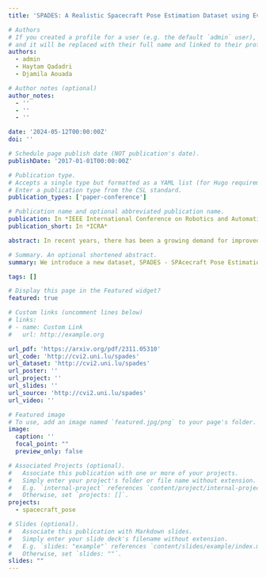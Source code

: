 ```yaml
---
title: 'SPADES: A Realistic Spacecraft Pose Estimation Dataset using Event Sensing'

# Authors
# If you created a profile for a user (e.g. the default `admin` user), write the username (folder name) here
# and it will be replaced with their full name and linked to their profile.
authors:
  - admin
  - Haytam Qadadri
  - Djamila Aouada

# Author notes (optional)
author_notes:
  - ''
  - ''
  - ''

date: '2024-05-12T00:00:00Z'
doi: ''

# Schedule page publish date (NOT publication's date).
publishDate: '2017-01-01T00:00:00Z'

# Publication type.
# Accepts a single type but formatted as a YAML list (for Hugo requirements).
# Enter a publication type from the CSL standard.
publication_types: ['paper-conference']

# Publication name and optional abbreviated publication name.
publication: In *IEEE International Conference on Robotics and Automation*
publication_short: In *ICRA*

abstract: In recent years, there has been a growing demand for improved autonomy for in-orbit operations such as rendezvous, docking, and proximity manoeuvres, leading to increased interest in employing Deep Learning-based Spacecraft Pose Estimation techniques. However, due to limited access to real target datasets, algorithms are often trained using synthetic data and applied in the real domain, resulting in a performance drop due to the domain gap. State-of-the-art approaches employ Domain Adaptation techniques to mitigate this issue. In the search for viable solutions, event sensing has been explored in the past and shown to reduce the domain gap between simulations and real-world scenarios. Event sensors have made significant advancements in hardware and software in recent years. Moreover, the characteristics of the event sensor offer several advantages in space applications compared to RGB sensors. To facilitate further training and evaluation of DL-based models, we introduce a new dataset, SPADES, comprising real event data acquired in a controlled laboratory environment and simulated event data using the same camera intrinsics. Furthermore, we introduce an image-based event representation that performs better than existing representations. In addition, we propose an effective data filtering method to improve the quality of training data, thus enhancing model performance. A multifaceted baseline evaluation was conducted using different event representations, event filtering strategies, and algorithmic frameworks, and the results are summarized. The dataset will be made available at [http://cvi2.uni.lu/spades.](http://cvi2.uni.lu/spades).

# Summary. An optional shortened abstract.
summary: We introduce a new dataset, SPADES - SPAcecraft Pose Estimation Dataset using Event Sensing, comprising simulated event data end real event data acquired in a controlled laboratory environment.

tags: []

# Display this page in the Featured widget?
featured: true

# Custom links (uncomment lines below)
# links:
# - name: Custom Link
#   url: http://example.org

url_pdf: 'https://arxiv.org/pdf/2311.05310'
url_code: 'http://cvi2.uni.lu/spades'
url_dataset: 'http://cvi2.uni.lu/spades'
url_poster: ''
url_project: ''
url_slides: ''
url_source: 'http://cvi2.uni.lu/spades'
url_video: ''

# Featured image
# To use, add an image named `featured.jpg/png` to your page's folder.
image:
  caption: ''
  focal_point: ""
  preview_only: false

# Associated Projects (optional).
#   Associate this publication with one or more of your projects.
#   Simply enter your project's folder or file name without extension.
#   E.g. `internal-project` references `content/project/internal-project/index.md`.
#   Otherwise, set `projects: []`.
projects:
  - spacecraft_pose

# Slides (optional).
#   Associate this publication with Markdown slides.
#   Simply enter your slide deck's filename without extension.
#   E.g. `slides: "example"` references `content/slides/example/index.md`.
#   Otherwise, set `slides: ""`.
slides: ""
---
```


<!-- {{% callout note %}}
Click the _Cite_ button above to demo the feature to enable visitors to import publication metadata into their reference management software.
{{% /callout %}}

{{% callout note %}}
Create your slides in Markdown - click the _Slides_ button to check out the example.
{{% /callout %}} -->

<!-- Add the publication's **full text** or **supplementary notes** here. You can use rich formatting such as including [code, math, and images](https://docs.hugoblox.com/content/writing-markdown-latex/). -->
